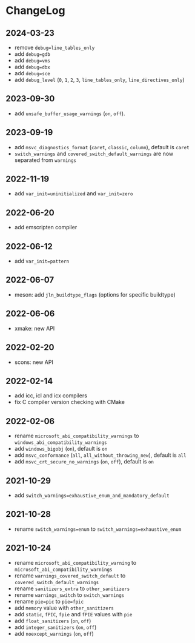 # ChangeLog

## 2024-03-23

- remove `debug=line_tables_only`
- add `debug=gdb`
- add `debug=vms`
- add `debug=dbx`
- add `debug=sce`
- add `debug_level` (`0`, `1`, `2`, `3`, `line_tables_only`, `line_directives_only`)

## 2023-09-30

- add `unsafe_buffer_usage_warnings` (`on`, `off`).

## 2023-09-19

- add `msvc_diagnostics_format` (`caret`, `classic`, `column`), default is `caret`
- `switch_warnings` and `covered_switch_default_warnings` are now separated from `warnings`

## 2022-11-19

- add `var_init=uninitialized` and `var_init=zero`

## 2022-06-20

- add emscripten compiler

## 2022-06-12

- add `var_init=pattern`

## 2022-06-07

- meson: add `jln_buildtype_flags` (options for specific buildtype)

## 2022-06-06

- xmake: new API

## 2022-02-20

- scons: new API

## 2022-02-14

- add icc, icl and icx compilers
- fix C compiler version checking with CMake

## 2022-02-06

- rename `microsoft_abi_compatibility_warnings` to `windows_abi_compatibility_warnings`
- add `windows_bigobj` (`on`), default is `on`
- add `msvc_conformance` (`all`, `all_without_throwing_new`), default is `all`
- add `msvc_crt_secure_no_warnings` (`on`, `off`), default is `on`

## 2021-10-29

- add `switch_warnings=exhaustive_enum_and_mandatory_default`

## 2021-10-28

- rename `switch_warnings=enum` to `switch_warnings=exhaustive_enum`

## 2021-10-24

- rename `microsoft_abi_compatibility_warning` to `microsoft_abi_compatibility_warnings`
- rename `warnings_covered_switch_default` to `covered_switch_default_warnings`
- rename `sanitizers_extra` to `other_sanitizers`
- rename `warnings_switch` to `switch_warnings`
- rename `pie=pic` to `pie=fpic`
- add `memory` value with `other_sanitizers`
- add `static`, `fPIC`, `fpie` and `fPIE` values with `pie`
- add `float_sanitizers` (`on`, `off`)
- add `integer_sanitizers` (`on`, `off`)
- add `noexcept_warnings` (`on`, `off`)
